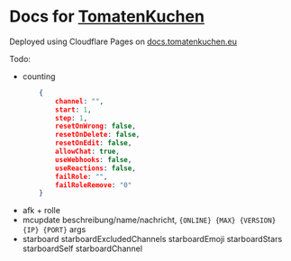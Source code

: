 # Docs for [TomatenKuchen](https://tomatenkuchen.eu)
Deployed using Cloudflare Pages on [docs.tomatenkuchen.eu](https://docs.tomatenkuchen.eu)

Todo:
- counting
	```json
		{
			channel: "",
			start: 1,
			step: 1,
			resetOnWrong: false,
			resetOnDelete: false,
			resetOnEdit: false,
			allowChat: true,
			useWebhooks: false,
			useReactions: false,
			failRole: "",
			failRoleRemove: "0"
		}
	```
- afk + rolle
- mcupdate beschreibung/name/nachricht, `{ONLINE} {MAX} {VERSION} {IP} {PORT}` args
- starboard starboardExcludedChannels starboardEmoji starboardStars starboardSelf starboardChannel
